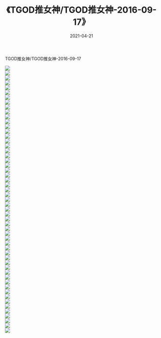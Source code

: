 ﻿---
layout: post
title:  《TGOD推女神/TGOD推女神-2016-09-17》
date:   2021-04-21
img: http://pic.660000.xyz/1:/网络美图/2021/TGOD推女神/TGOD推女神-2016-09-17/000.jpg
categories: [美女, 清纯, 唯美]
---

TGOD推女神/TGOD推女神-2016-09-17

 ![](http://pic.660000.xyz/1:/网络美图/2021/TGOD推女神/TGOD推女神-2016-09-17/001.jpg) <br>![](http://pic.660000.xyz/1:/网络美图/2021/TGOD推女神/TGOD推女神-2016-09-17/002.jpg) <br>![](http://pic.660000.xyz/1:/网络美图/2021/TGOD推女神/TGOD推女神-2016-09-17/003.jpg) <br>![](http://pic.660000.xyz/1:/网络美图/2021/TGOD推女神/TGOD推女神-2016-09-17/004.jpg) <br>![](http://pic.660000.xyz/1:/网络美图/2021/TGOD推女神/TGOD推女神-2016-09-17/005.jpg) <br>![](http://pic.660000.xyz/1:/网络美图/2021/TGOD推女神/TGOD推女神-2016-09-17/006.jpg) <br>![](http://pic.660000.xyz/1:/网络美图/2021/TGOD推女神/TGOD推女神-2016-09-17/007.jpg) <br>![](http://pic.660000.xyz/1:/网络美图/2021/TGOD推女神/TGOD推女神-2016-09-17/008.jpg) <br>![](http://pic.660000.xyz/1:/网络美图/2021/TGOD推女神/TGOD推女神-2016-09-17/009.jpg) <br>![](http://pic.660000.xyz/1:/网络美图/2021/TGOD推女神/TGOD推女神-2016-09-17/010.jpg) <br>![](http://pic.660000.xyz/1:/网络美图/2021/TGOD推女神/TGOD推女神-2016-09-17/011.jpg) <br>![](http://pic.660000.xyz/1:/网络美图/2021/TGOD推女神/TGOD推女神-2016-09-17/012.jpg) <br>![](http://pic.660000.xyz/1:/网络美图/2021/TGOD推女神/TGOD推女神-2016-09-17/013.jpg) <br>![](http://pic.660000.xyz/1:/网络美图/2021/TGOD推女神/TGOD推女神-2016-09-17/014.jpg) <br>![](http://pic.660000.xyz/1:/网络美图/2021/TGOD推女神/TGOD推女神-2016-09-17/015.jpg) <br>![](http://pic.660000.xyz/1:/网络美图/2021/TGOD推女神/TGOD推女神-2016-09-17/016.jpg) <br>![](http://pic.660000.xyz/1:/网络美图/2021/TGOD推女神/TGOD推女神-2016-09-17/017.jpg) <br>![](http://pic.660000.xyz/1:/网络美图/2021/TGOD推女神/TGOD推女神-2016-09-17/018.jpg) <br>![](http://pic.660000.xyz/1:/网络美图/2021/TGOD推女神/TGOD推女神-2016-09-17/019.jpg) <br>![](http://pic.660000.xyz/1:/网络美图/2021/TGOD推女神/TGOD推女神-2016-09-17/020.jpg) <br>![](http://pic.660000.xyz/1:/网络美图/2021/TGOD推女神/TGOD推女神-2016-09-17/021.jpg) <br>![](http://pic.660000.xyz/1:/网络美图/2021/TGOD推女神/TGOD推女神-2016-09-17/022.jpg) <br>![](http://pic.660000.xyz/1:/网络美图/2021/TGOD推女神/TGOD推女神-2016-09-17/023.jpg) <br>![](http://pic.660000.xyz/1:/网络美图/2021/TGOD推女神/TGOD推女神-2016-09-17/024.jpg) <br>![](http://pic.660000.xyz/1:/网络美图/2021/TGOD推女神/TGOD推女神-2016-09-17/025.jpg) <br>![](http://pic.660000.xyz/1:/网络美图/2021/TGOD推女神/TGOD推女神-2016-09-17/026.jpg) <br>![](http://pic.660000.xyz/1:/网络美图/2021/TGOD推女神/TGOD推女神-2016-09-17/027.jpg) <br>![](http://pic.660000.xyz/1:/网络美图/2021/TGOD推女神/TGOD推女神-2016-09-17/028.jpg) <br>![](http://pic.660000.xyz/1:/网络美图/2021/TGOD推女神/TGOD推女神-2016-09-17/029.jpg) <br>![](http://pic.660000.xyz/1:/网络美图/2021/TGOD推女神/TGOD推女神-2016-09-17/030.jpg) <br>![](http://pic.660000.xyz/1:/网络美图/2021/TGOD推女神/TGOD推女神-2016-09-17/031.jpg) <br>![](http://pic.660000.xyz/1:/网络美图/2021/TGOD推女神/TGOD推女神-2016-09-17/032.jpg) <br>![](http://pic.660000.xyz/1:/网络美图/2021/TGOD推女神/TGOD推女神-2016-09-17/033.jpg) <br>![](http://pic.660000.xyz/1:/网络美图/2021/TGOD推女神/TGOD推女神-2016-09-17/034.jpg) <br>![](http://pic.660000.xyz/1:/网络美图/2021/TGOD推女神/TGOD推女神-2016-09-17/035.jpg) <br>![](http://pic.660000.xyz/1:/网络美图/2021/TGOD推女神/TGOD推女神-2016-09-17/036.jpg) <br>![](http://pic.660000.xyz/1:/网络美图/2021/TGOD推女神/TGOD推女神-2016-09-17/037.jpg) <br>![](http://pic.660000.xyz/1:/网络美图/2021/TGOD推女神/TGOD推女神-2016-09-17/038.jpg) <br>![](http://pic.660000.xyz/1:/网络美图/2021/TGOD推女神/TGOD推女神-2016-09-17/039.jpg) <br>![](http://pic.660000.xyz/1:/网络美图/2021/TGOD推女神/TGOD推女神-2016-09-17/040.jpg) <br>![](http://pic.660000.xyz/1:/网络美图/2021/TGOD推女神/TGOD推女神-2016-09-17/041.jpg) <br>![](http://pic.660000.xyz/1:/网络美图/2021/TGOD推女神/TGOD推女神-2016-09-17/042.jpg) <br>![](http://pic.660000.xyz/1:/网络美图/2021/TGOD推女神/TGOD推女神-2016-09-17/043.jpg) <br>![](http://pic.660000.xyz/1:/网络美图/2021/TGOD推女神/TGOD推女神-2016-09-17/044.jpg) <br>![](http://pic.660000.xyz/1:/网络美图/2021/TGOD推女神/TGOD推女神-2016-09-17/045.jpg) <br>![](http://pic.660000.xyz/1:/网络美图/2021/TGOD推女神/TGOD推女神-2016-09-17/046.jpg) <br>![](http://pic.660000.xyz/1:/网络美图/2021/TGOD推女神/TGOD推女神-2016-09-17/047.jpg) <br>![](http://pic.660000.xyz/1:/网络美图/2021/TGOD推女神/TGOD推女神-2016-09-17/048.jpg) <br>![](http://pic.660000.xyz/1:/网络美图/2021/TGOD推女神/TGOD推女神-2016-09-17/049.jpg) <br>![](http://pic.660000.xyz/1:/网络美图/2021/TGOD推女神/TGOD推女神-2016-09-17/050.jpg) <br>![](http://pic.660000.xyz/1:/网络美图/2021/TGOD推女神/TGOD推女神-2016-09-17/051.jpg) <br>![](http://pic.660000.xyz/1:/网络美图/2021/TGOD推女神/TGOD推女神-2016-09-17/052.jpg) <br>![](http://pic.660000.xyz/1:/网络美图/2021/TGOD推女神/TGOD推女神-2016-09-17/053.jpg) <br>![](http://pic.660000.xyz/1:/网络美图/2021/TGOD推女神/TGOD推女神-2016-09-17/054.jpg) <br>![](http://pic.660000.xyz/1:/网络美图/2021/TGOD推女神/TGOD推女神-2016-09-17/055.jpg) <br>